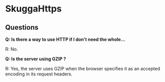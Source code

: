 # SkuggaHttps
## Questions
**Q: Is there a way to use HTTP if I don't need the whole...**

R: No. 

**Q: Is the server using GZIP ?**

R: Yes, the server uses GZIP when the browser specifies it as an accepted encoding in its request headers. 
